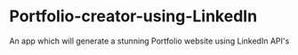 # Portfolio-creator-using-LinkedIn
An app which will generate a stunning Portfolio website using LinkedIn API's
